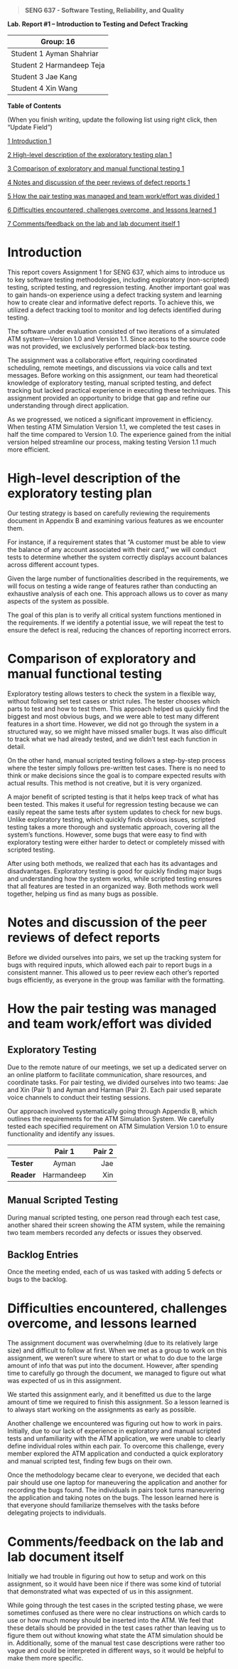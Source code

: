 >   **SENG 637 - Software Testing, Reliability, and Quality**

**Lab. Report \#1 – Introduction to Testing and Defect Tracking**

| Group: 16      |
|-----------------|
| Student 1 Ayman Shahriar                |   
| Student 2 Harmandeep Teja              |   
| Student 3 Jae Kang               |   
| Student 4 Xin Wang                |   


**Table of Contents**

(When you finish writing, update the following list using right click, then
“Update Field”)

[1 Introduction	1](#_Toc439194677)

[2 High-level description of the exploratory testing plan	1](#_Toc439194678)

[3 Comparison of exploratory and manual functional testing	1](#_Toc439194679)

[4 Notes and discussion of the peer reviews of defect reports	1](#_Toc439194680)

[5 How the pair testing was managed and team work/effort was
divided	1](#_Toc439194681)

[6 Difficulties encountered, challenges overcome, and lessons
learned	1](#_Toc439194682)

[7 Comments/feedback on the lab and lab document itself	1](#_Toc439194683)

# Introduction

This report covers Assignment 1 for SENG 637, which aims to introduce us to key software testing methodologies, including exploratory (non-scripted) testing, scripted testing, and regression testing. Another important goal was to gain hands-on experience using a defect tracking system and learning how to create clear and informative defect reports. To achieve this, we utilized a defect tracking tool to monitor and log defects identified during testing.  
  
The software under evaluation consisted of two iterations of a simulated ATM system—Version 1.0 and Version 1.1. Since access to the source code was not provided, we exclusively performed black-box testing.  
  
The assignment was a collaborative effort, requiring coordinated scheduling, remote meetings, and discussions via voice calls and text messages. Before working on this assignment, our team had theoretical knowledge of exploratory testing, manual scripted testing, and defect tracking but lacked practical experience in executing these techniques. This assignment provided an opportunity to bridge that gap and refine our understanding through direct application.  
  
As we progressed, we noticed a significant improvement in efficiency. When testing ATM Simulation Version 1.1, we completed the test cases in half the time compared to Version 1.0. The experience gained from the initial version helped streamline our process, making testing Version 1.1 much more efficient.  
  


# High-level description of the exploratory testing plan

Our testing strategy is based on carefully reviewing the requirements document in Appendix B and examining various features as we encounter them.  
  
For instance, if a requirement states that “A customer must be able to view the balance of any account associated with their card,” we will conduct tests to determine whether the system correctly displays account balances across different account types.  
  
Given the large number of functionalities described in the requirements, we will focus on testing a wide range of features rather than conducting an exhaustive analysis of each one. This approach allows us to cover as many aspects of the system as possible.  
  
The goal of this plan is to verify all critical system functions mentioned in the requirements. If we identify a potential issue, we will repeat the test to ensure the defect is real, reducing the chances of reporting incorrect errors.  
  


# Comparison of exploratory and manual functional testing

Exploratory testing allows testers to check the system in a flexible way, without following set test cases or strict rules. The tester chooses which parts to test and how to test them. This approach helped us quickly find the biggest and most obvious bugs, and we were able to test many different features in a short time. However, we did not go through the system in a structured way, so we might have missed smaller bugs. It was also difficult to track what we had already tested, and we didn’t test each function in detail.  
  
On the other hand, manual scripted testing follows a step-by-step process where the tester simply follows pre-written test cases. There is no need to think or make decisions since the goal is to compare expected results with actual results. This method is not creative, but it is very organized.  
  
A major benefit of scripted testing is that it helps keep track of what has been tested. This makes it useful for regression testing because we can easily repeat the same tests after system updates to check for new bugs. Unlike exploratory testing, which quickly finds obvious issues, scripted testing takes a more thorough and systematic approach, covering all the system’s functions. However, some bugs that were easy to find with exploratory testing were either harder to detect or completely missed with scripted testing.  
  
After using both methods, we realized that each has its advantages and disadvantages. Exploratory testing is good for quickly finding major bugs and understanding how the system works, while scripted testing ensures that all features are tested in an organized way. Both methods work well together, helping us find as many bugs as possible.  
  

# Notes and discussion of the peer reviews of defect reports

Before we divided ourselves into pairs, we set up the tracking system for bugs with required inputs, which allowed each pair to report bugs in a consistent manner. This allowed us to peer review each other’s reported bugs efficiently, as everyone in the group was familiar with the formatting.  
  

# How the pair testing was managed and team work/effort was divided 

## Exploratory Testing
Due to the remote nature of our meetings, we set up a dedicated server on an online platform to facilitate communication, share resources, and coordinate tasks. For pair testing, we divided ourselves into two teams: Jae and Xin (Pair 1) and Ayman and Harman (Pair 2). Each pair used separate voice channels to conduct their testing sessions.  
  
Our approach involved systematically going through Appendix B, which outlines the requirements for the ATM Simulation System. We carefully tested each specified requirement on ATM Simulation Version 1.0 to ensure functionality and identify any issues.  

|         | Pair 1           | Pair 2  |
| ------------- |:-------------:| -----:|
| **Tester**      | Ayman | Jae |
| **Reader**      | Harmandeep     |   Xin |
  

## Manual Scripted Testing
During manual scripted testing, one person read through each test case, another shared their screen showing the ATM system, while the remaining two team members recorded any defects or issues they observed.  

## Backlog Entries
Once the meeting ended, each of us was tasked with adding 5 defects or bugs to the backlog.


# Difficulties encountered, challenges overcome, and lessons learned

The assignment document was overwhelming (due to its relatively large size) and difficult to follow at first. When we met as a group to work on this assignment, we weren’t sure where to start or what to do due to the large amount of info that was put into the document. However, after spending time to carefully go through the document, we managed to figure out what was expected of us in this assignment.  
  
We started this assignment early, and it benefitted us due to the large amount of time we required to finish this assignment. So a lesson learned is to always start working on the assignments as early as possible.  
  
Another challenge we encountered was figuring out how to work in pairs. Initially, due to our lack of experience in exploratory and manual scripted tests and unfamiliarity with the ATM application, we were unable to clearly define individual roles within each pair. To overcome this challenge, every member explored the ATM application and conducted a quick exploratory and manual scripted test, finding few bugs on their own.  
  
Once the methodology became clear to everyone, we decided that each pair should use one laptop for maneuvering the application and another for recording the bugs found. The individuals in pairs took turns maneuvering the application and taking notes on the bugs. The lesson learned here is that everyone should familiarize themselves with the tasks before delegating projects to individuals.  

  

# Comments/feedback on the lab and lab document itself

Initially we had trouble in figuring out how to setup and work on this assignment, so it would have been nice if there was some kind of tutorial that demonstrated what was expected of us in this assignment.  
  
While going through the test cases in the scripted testing phase, we were sometimes confused as there were no clear instructions on which cards to use or how much money should be inserted into the ATM. We feel that these details should be provided in the test cases rather than leaving us to figure them out without knowing what state the ATM simulation should be in. Additionally, some of the manual test case descriptions were rather too vague and could be interpreted in different ways, so it would be helpful to make them more specific.

